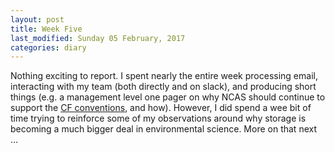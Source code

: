 ```yaml
---
layout: post
title: Week Five
last_modified: Sunday 05 February, 2017
categories: diary
---
```

Nothing exciting to report. I spent nearly the entire week processing email, interacting with my team (both directly and on slack), and producing short things (e.g. a management level one pager on why NCAS should continue to support the [CF conventions](http://cfconventions.org), and how). However, I did spend a wee bit of time trying to reinforce some of my observations around why storage is becoming a much bigger deal in environmental science. More on that next ...
